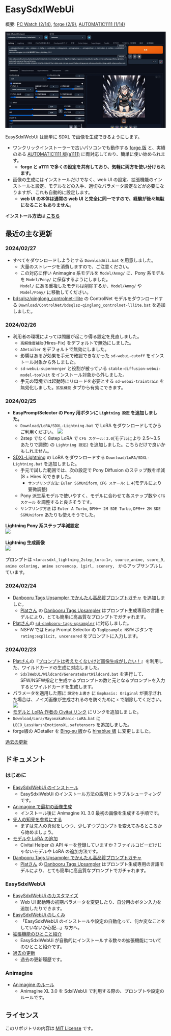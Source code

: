﻿# EasySdxlWebUi

概要: [PC Watch (2/14)](https://twitter.com/Zuntan03/status/1757707024958464163), [forge (2/9)](https://twitter.com/Zuntan03/status/1755898971195900249), [AUTOMATIC1111 (1/14)](https://twitter.com/Zuntan03/status/1746=426606456127804)

![EasySdxlWebUi](./SdxlWebUi/setup/doc/EasySdxlWebUi.webp)

EasySdxlWebUi は簡単に SDXL で画像を生成できるようにします。  

- ワンクリックインストーラーで古いパソコンでも動作する [forge 版](https://github.com/lllyasviel/stable-diffusion-webui-forge) と、実績のある [AUTOMATIC1111 版(a1111)](https://github.com/AUTOMATIC1111/stable-diffusion-webui) に両対応しており、簡単に使い始められます。
	- **forge と a1111 で多くの設定を共有しており、気軽に両方を使い分けられます。**
- 画像の生成にはインストールだけでなく、web UI の設定、拡張機能のインストールと設定、モデルなどの入手、適切なパラメータ設定などが必要になりますが、これも自動的に設定します。
	- **web UI の本体は通常の web UI と完全に同一ですので、経験が後々無駄になることもありません。**

**インストール方法は [こちら](https://github.com/Zuntan03/EasySdxlWebUi/wiki/EasySdxlWebUi-%E3%81%AE%E3%82%A4%E3%83%B3%E3%82%B9%E3%83%88%E3%83%BC%E3%83%AB)**

## 最近の主な更新

### 2024/02/27

- すべてをダウンロードしようとする `DownloadAll.bat` を用意しました。
	- 大量のストレージを消費しますので、ご注意ください。
	- この対応に伴い Animagine 系モデルを `Model/Anmg/` に、Pony 系モデルを `Model/Pony/` に保存するようにしました。  
	`Model/` にある重複したモデルは削除するか、`Model/Anmg/` や `Model/Pony/` に移動してください。
- [bdsqlsz/qinglong_controlnet-lllite](https://huggingface.co/bdsqlsz/qinglong_controlnet-lllite) の ControlNet モデルをダウンロードする `Download/ControlNet/bdsqlsz-qinglong_controlnet-lllite.bat` を追加しました。

### 2024/02/26

- 利用者の環境によっては問題が起こり得る設定を見直しました。
	- `高解像度補助`(Hires-Fix) をデフォルトで無効にしました。
	- `ADetailer` をデフォルトで無効にしました。
	- 影響はあるが効果を手元で確認できなかった `sd-webui-cutoff` をインストール対象から外しました。
	- `sd-webui-supermerger` と役割が被っている `stable-diffusion-webui-model-toolkit` をインストール対象から外しました。
	- 手元の環境では起動時にリロードを必要とする `sd-webui-traintrain` を無効化しました。`拡張機能` タブから有効にできます。

### 2024/02/25

- **EasyPromptSelector の Pony 用ボタンに `Lightning 設定` を追加しました。**
	- `Download/LoRA/SDXL-Lightning.bat` で LoRA をダウンロードしてからご利用ください。
	![](https://raw.githubusercontent.com/wiki/Zuntan03/EasySdxlWebUi/img/CLG/LightningButton.png)
	- 2step でなく 8step LoRA で `CFG スケール`: `3.0`(モデルにより 2.5～3.5 あたりで調整) の `Lightning 設定2` を追加しました。こちらだけで良いかもしれません。
- [SDXL-Lightning](https://huggingface.co/ByteDance/SDXL-Lightning) の LoRA をダウンロードする `Download/LoRA/SDXL-Lightning.bat` を追加しました。
	- 手元で試した範囲では、次の設定で Pony Diffusion のステップ数を半減 (8 + Hires 5)できました。
		- `サンプリング方法`: `Euler SGMUniform`, `CFG スケール`: `1.4`(モデルにより要微調整)
	- Pony 派生系モデルで使いやすく、モデルに合わせて各ステップ数や `CFGスケール` を調整すると良さそうです。
	- `サンプリング方法` は `Euler A Turbo`, `DPM++ 2M SDE Turbo`, `DPM++ 2M SDE SGMUniform` あたりも使えそうでした。

**Lightning Pony 系ステップ半減設定**  
![](https://raw.githubusercontent.com/wiki/Zuntan03/EasySdxlWebUi/img/CLG/LightningSettings.png)

**Lightning 生成画像**  
![](https://raw.githubusercontent.com/wiki/Zuntan03/EasySdxlWebUi/img/CLG/LightningImage.webp)

プロンプトは `<lora:sdxl_lightning_2step_lora:1>, source_anime, score_9, anime coloring, anime screencap, 1girl, scenery, ` からアップサンプルしています。

### 2024/02/24

- [Danbooru Tags Upsampler でかんたん高品質プロンプトガチャ](https://github.com/Zuntan03/EasySdxlWebUi/wiki/Danbooru-Tags-Upsampler-%E3%81%A7%E3%81%8B%E3%82%93%E3%81%9F%E3%82%93%E9%AB%98%E5%93%81%E8%B3%AA%E3%83%97%E3%83%AD%E3%83%B3%E3%83%97%E3%83%88%E3%82%AC%E3%83%81%E3%83%A3) を追加しました。
	- [Platさん](https://twitter.com/p1atdev_art) の [Danbooru Tags Upsampler](https://github.com/p1atdev/sd-danbooru-tags-upsampler) はプロンプト生成専用の言語モデルにより、とても簡単に高品質なプロンプトでガチャれます。
- [Platさん](https://twitter.com/p1atdev_art)の [`sd-danbooru-tags-upsampler`](https://github.com/p1atdev/sd-danbooru-tags-upsampler) に対応しました。
	- NSFW では Easy Prompt Selector の `TagUpsample NSFW` ボタンで `rating:explicit, uncensored` をプロンプトに入力します。

### 2024/02/23

- [Platさん](https://twitter.com/p1atdev_art)の『[プロンプトは考えたくないけど画像生成がしたい！](https://zenn.dev/platina/articles/ea6a60f0ad69d0)』を利用した、ワイルドカードの生成に対応しました。
	- `SdxlWebUi/Wildcard/GenerateDartWildcard.bat` を実行して、SFW/NSFW指定と生成するプロンプトの数と元となるプロンプトを入力するとワイルドカードを生成します。
- パラメータを適用した際に `設定を上書き` に `Emphasis: Original` が表示された場合は、ノイズ画像が生成されるのを防ぐために `☓` で削除してください。  
![](https://raw.githubusercontent.com/wiki/Zuntan03/EasySdxlWebUi/img/SNGN/EmphasisOriginal.png)
- [モデルと LoRA 作者の Civitai リンク](https://github.com/Zuntan03/EasySdxlWebUi/wiki/%E3%83%A2%E3%83%87%E3%83%AB%E3%82%84-LoRA-%E3%81%AE%E8%BF%BD%E5%8A%A0#%E3%83%A2%E3%83%87%E3%83%AB%E3%81%A8-lora-%E4%BD%9C%E8%80%85%E3%81%AE-civitai-%E3%83%AA%E3%83%B3%E3%82%AF) にリンクを追加しました。
- `Download/Lora/MayonakaManic-LoRA.bat` に `LECO_LessHarshEmotionsXL.safetensors` を追加しました。
- forge版の ADetailer を [Bing-su 版](https://github.com/Bing-su/adetailer)から [hinablue 版](https://github.com/hinablue/adetailer) に変更しました。

[過去の更新](https://github.com/Zuntan03/EasySdxlWebUi/wiki/%E9%81%8E%E5%8E%BB%E3%81%AE%E6%9B%B4%E6%96%B0)
## ドキュメント

### はじめに

- [EasySdxlWebUi のインストール](https://github.com/Zuntan03/EasySdxlWebUi/wiki/EasySdxlWebUi-%E3%81%AE%E3%82%A4%E3%83%B3%E3%82%B9%E3%83%88%E3%83%BC%E3%83%AB)
	- EasySdxlWebUi のインストール方法の説明とトラブルシューティングです。  
- [Animagine で最初の画像生成](https://github.com/Zuntan03/EasySdxlWebUi/wiki/Animagine-%E3%81%A7%E6%9C%80%E5%88%9D%E3%81%AE%E7%94%BB%E5%83%8F%E7%94%9F%E6%88%90)
	- インストール後に Animagine XL 3.0 最初の画像を生成する手順です。
- [先人の知見を参考にする](https://github.com/Zuntan03/EasySdxlWebUi/wiki/%E5%85%88%E4%BA%BA%E3%81%AE%E7%9F%A5%E8%A6%8B%E3%82%92%E5%8F%82%E8%80%83%E3%81%AB%E3%81%99%E3%82%8B)
	- まずは先人の真似をしつつ、少しずつプロンプトを変えてみるところから始めましょう。
- [モデルや LoRA の追加](https://github.com/Zuntan03/EasySdxlWebUi/wiki/%E3%83%A2%E3%83%87%E3%83%AB%E3%82%84-LoRA-%E3%81%AE%E8%BF%BD%E5%8A%A0)
	- Civitai Helper の API キーを登録していますか？ファイルコピーだけじゃないモデルや LoRA の追加方法です。
- [Danbooru Tags Upsampler でかんたん高品質プロンプトガチャ](https://github.com/Zuntan03/EasySdxlWebUi/wiki/Danbooru-Tags-Upsampler-%E3%81%A7%E3%81%8B%E3%82%93%E3%81%9F%E3%82%93%E9%AB%98%E5%93%81%E8%B3%AA%E3%83%97%E3%83%AD%E3%83%B3%E3%83%97%E3%83%88%E3%82%AC%E3%83%81%E3%83%A3)
	- [Platさん](https://twitter.com/p1atdev_art) の [Danbooru Tags Upsampler](https://github.com/p1atdev/sd-danbooru-tags-upsampler) はプロンプト生成専用の言語モデルにより、とても簡単に高品質なプロンプトでガチャれます。

### EasySdxlWebUi

- [EasySdxlWebUi のカスタマイズ](https://github.com/Zuntan03/EasySdxlWebUi/wiki/EasySdxlWebUi-%E3%81%AE%E3%82%AB%E3%82%B9%E3%82%BF%E3%83%9E%E3%82%A4%E3%82%BA)
	- Web UI 起動時の初期パラメータを変更したり、自分用のボタン入力を追加したりできます。
- [EasySdxlWebUi のしくみ](https://github.com/Zuntan03/EasySdxlWebUi/wiki/EasySdxlWebUi-%E3%81%AE%E3%81%97%E3%81%8F%E3%81%BF)
	- 「EasySdxlWebUi のインストールや設定の自動化って、何か変なことをしていないか心配…」な方へ。
-  [拡張機能のひとこと紹介](https://github.com/Zuntan03/EasySdxlWebUi/wiki/%E6%8B%A1%E5%BC%B5%E6%A9%9F%E8%83%BD%E3%81%AE%E3%81%B2%E3%81%A8%E3%81%93%E3%81%A8%E7%B4%B9%E4%BB%8B)
	- EasySdxlWebUi が自動的にインストールする数々の拡張機能についてのひとこと紹介です。
- [過去の更新](https://github.com/Zuntan03/EasySdxlWebUi/wiki/%E9%81%8E%E5%8E%BB%E3%81%AE%E6%9B%B4%E6%96%B0)
	- 過去の更新履歴です。

### Animagine

- [Animagine のルール](https://github.com/Zuntan03/EasySdxlWebUi/wiki/Animagine-%E3%81%AE%E3%83%AB%E3%83%BC%E3%83%AB)
	- Animagine XL 3.0 を SdxlWebUi で利用する際の、プロンプトや設定のルールです。

## ライセンス

このリポジトリの内容は [MIT License](./LICENSE.txt) です。
